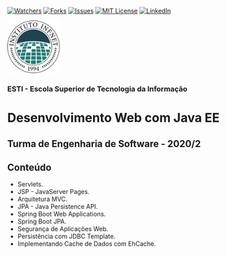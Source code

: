 [![Watchers][watchers-shield]][watchers-url]
[![Forks][forks-shield]][forks-url]
[![Issues][issues-shield]][issues-url]
[![MIT License][license-shield]][license-url]
[![LinkedIn][linkedin-shield]][linkedin-url]

![Logo do Infnet](imagens/logo.png)
### ESTI - Escola Superior de Tecnologia da Informação

# Desenvolvimento Web com Java EE
## Turma de Engenharia de Software - 2020/2

## Conteúdo
* Servlets.
* JSP - JavaServer Pages.
* Arquitetura MVC.
* JPA - Java Persistence API.
* Spring Boot Web Applications.
* Spring Boot JPA.
* Segurança de Aplicações Web.
* Persistência com JDBC Template.
* Implementando Cache de Dados com EhCache.

[forks-shield]: https://img.shields.io/github/forks/armeniocardoso/20GRPEDS01BDJ302
[forks-url]: https://github.com/armeniocardoso/20GRPEDS01BDJ302/forks

[watchers-shield]: https://img.shields.io/github/watchers/armeniocardoso/20GRPEDS01BDJ302
[watchers-url]: https://github.com/armeniocardoso/20GRPEDS01BDJ302/watchers

[issues-shield]: https://img.shields.io/github/issues/armeniocardoso/20GRPEDS01BDJ302
[issues-url]: https://github.com/armeniocardoso/20GRPEDS01BDJ302/issues

[license-shield]: https://img.shields.io/github/license/armeniocardoso/20GRPEDS01BDJ302
[license-url]: https://github.com/armeniocardoso/20GRPEDS01BDJ302/blob/master/LICENSE.txt

[linkedin-shield]: https://img.shields.io/badge/-LinkedIn-black.svg?style=flat-square&logo=linkedin&colorB=555
[linkedin-url]: https://linkedin.com/in/armeniocardoso
